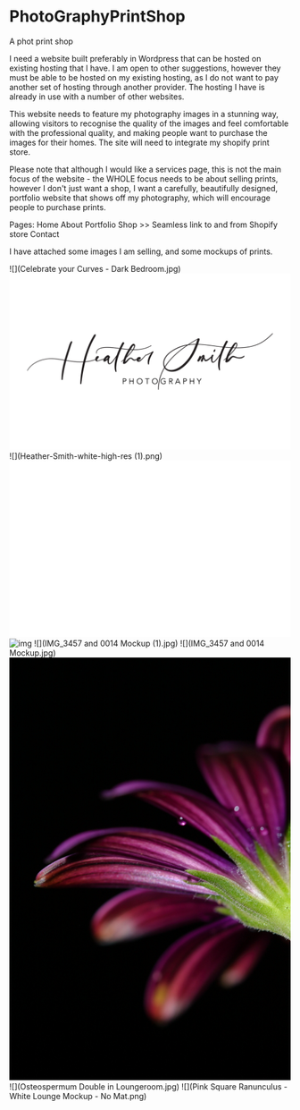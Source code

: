 # PhotoGraphyPrintShop

A phot print shop

I need a website built preferably in Wordpress that can be hosted on existing hosting that I have. I am open to other suggestions, however they must be able to be hosted on my existing hosting, as I do not want to pay another set of hosting through another provider. The hosting I have is already in use with a number of other websites.

This website needs to feature my photography images in a stunning way, allowing visitors to recognise the quality of the images and feel comfortable with the professional quality, and making people want to purchase the images for their homes. The site will need to integrate my shopify print store.

Please note that although I would like a services page, this is not the main focus of the website - the WHOLE focus needs to be about selling prints, however I don't just want a shop, I want a carefully, beautifully designed, portfolio website that shows off my photography, which will encourage people to purchase prints.

Pages:
Home
About
Portfolio
Shop >> Seamless link to and from Shopify store
Contact

I have attached some images I am selling, and some mockups of prints.

![](Celebrate your Curves - Dark Bedroom.jpg)
![img](Heather-Smith-black-high-res.png)
![](Heather-Smith-white-high-res (1).png)
![img](Heather-Smith-white-high-res.png)
![img](IMG_0222-SharpenAI-focus.jpg)
![](IMG_3457 and 0014 Mockup (1).jpg)
![](IMG_3457 and 0014 Mockup.jpg)
![img](IMG_3547a.JPG)
![](Osteospermum Double in Loungeroom.jpg)
![](Pink Square Ranunculus - White Lounge Mockup - No Mat.png)
